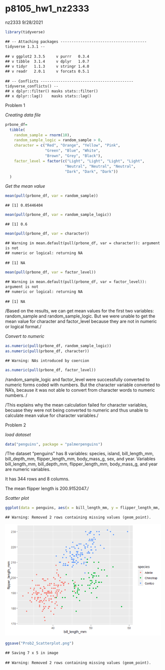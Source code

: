 p8105\_hw1\_nz2333
================
nz2333
9/28/2021

``` r
library(tidyverse)
```

    ## -- Attaching packages --------------------------------------- tidyverse 1.3.1 --

    ## v ggplot2 3.3.5     v purrr   0.3.4
    ## v tibble  3.1.4     v dplyr   1.0.7
    ## v tidyr   1.1.3     v stringr 1.4.0
    ## v readr   2.0.1     v forcats 0.5.1

    ## -- Conflicts ------------------------------------------ tidyverse_conflicts() --
    ## x dplyr::filter() masks stats::filter()
    ## x dplyr::lag()    masks stats::lag()

Problem 1

*Creating data file*

``` r
prbone_df=
  tibble(
    random_sample = rnorm(10),
    random_sample_logic = random_sample > 0,
    character = c("Red", "Orange", "Yellow", "Pink",
                  "Green", "Blue", "White",
                  "Brown", "Grey", "Black"),
    factor_level = factor(c("Light", "Light", "Light", "Light", 
                           "Neutral", "Neutral", "Neutral", 
                           "Dark", "Dark", "Dark"))
  )
```

*Get the mean value*

``` r
mean(pull(prbone_df, var = random_sample))
```

    ## [1] 0.05446404

``` r
mean(pull(prbone_df, var = random_sample_logic))
```

    ## [1] 0.6

``` r
mean(pull(prbone_df, var = character))
```

    ## Warning in mean.default(pull(prbone_df, var = character)): argument is not
    ## numeric or logical: returning NA

    ## [1] NA

``` r
mean(pull(prbone_df, var = factor_level))
```

    ## Warning in mean.default(pull(prbone_df, var = factor_level)): argument is not
    ## numeric or logical: returning NA

    ## [1] NA

/Based on the results, we can get mean values for the first two
variables: random\_sample and random\_sample\_logic. But we were unable
to get the mean value for character and factor\_level because they are
not in numeric or logical format./

*Convert to numeric*

``` r
as.numeric(pull(prbone_df, random_sample_logic))
as.numeric(pull(prbone_df, character))
```

    ## Warning: NAs introduced by coercion

``` r
as.numeric(pull(prbone_df, factor_level))
```

/random\_sample\_logic and factor\_level were successfully converted to
numeric forms coded with numbers. But the character variable converted
to NA’s, because it was not able to convert from character words to
numeric numbers. /

/This explains why the mean calculation failed for character variables,
becuase they were not being converted to numeric and thus unable to
calculate mean value for character variables./

Problem 2

*load dataset*

``` r
data("penguins", package = "palmerpenguins")
```

/The dataset “penguins” has 8 variables: species, island,
bill\_length\_mm, bill\_depth\_mm, flipper\_length\_mm, body\_mass\_g,
sex, and year. Variables bill\_length\_mm, bill\_depth\_mm,
flipper\_length\_mm, body\_mass\_g, and year are numeric variables.

It has 344 rows and 8 columns.

The mean flipper length is 200.9152047./

*Scatter plot*

``` r
ggplot(data = penguins, aes(x = bill_length_mm, y = flipper_length_mm, color = species )) + geom_point()
```

    ## Warning: Removed 2 rows containing missing values (geom_point).

![](p8105_hw1_nz2333_files/figure-gfm/scatterlot-1.png)<!-- -->

``` r
ggsave("Prob2_Scatterplot.png")
```

    ## Saving 7 x 5 in image

    ## Warning: Removed 2 rows containing missing values (geom_point).
